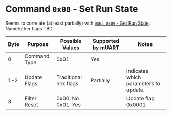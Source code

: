 # Command `0x08` - Set Run State

Seems to correlate (at least partially) with [`0x62 0x09` - Get Run State][get-run-state]. Name/other flags TBD.

| Byte | Purpose      | Possible Values        | Supported by mUART | Notes                                 |
|------|--------------|------------------------|--------------------|---------------------------------------|
| 0    | Command Type | 0x01                   | Yes                |
| 1-2  | Update Flags | Traditional hex flags  | Partially          | Indicates which parameters to update. |
| 3    | Filter Reset | 0x00: No<br/>0x01: Yes |                    | Update flag 0x0001                    |

[get-run-state]: /developer/packet-reference/0x62-get-response/0x09-get-run-state